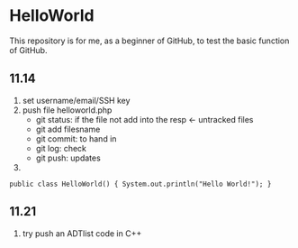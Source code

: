 # HelloWorld
This repository is for me, as a beginner of GitHub, to test the basic function of GitHub.
## 11.14
1. set username/email/SSH key
2. push file helloworld.php
    - git status: if the file not add into the resp <- untracked files
    - git add filesname
    - git commit: to hand in
    - git log: check
    - git push: updates
3.
`
public class HelloWorld()
{
  System.out.println("Hello World!");
}
`
## 11.21
1. try push an ADTlist code in C++
